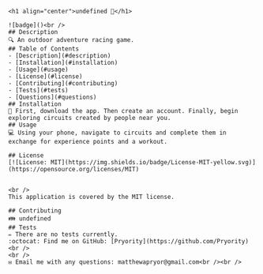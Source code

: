 
    <h1 align="center">undefined 👋</h1>
      
    ![badge]()<br />
    ## Description
    🔍 An outdoor adventure racing game.
    ## Table of Contents
    - [Description](#description)
    - [Installation](#installation)
    - [Usage](#usage)
    - [License](#license)
    - [Contributing](#contributing)
    - [Tests](#tests)
    - [Questions](#questions)
    ## Installation
    💾 First, download the app. Then create an account. Finally, begin exploring circuits created by people near you.
    ## Usage
    💻 Using your phone, navigate to circuits and complete them in exchange for experience points and a workout.
    
    ## License
    [![License: MIT](https://img.shields.io/badge/License-MIT-yellow.svg)](https://opensource.org/licenses/MIT)


    <br />
    This application is covered by the MIT license.
     
    ## Contributing
    👪 undefined
    ## Tests
    ✏️ There are no tests currently.
    :octocat: Find me on GitHub: [Pryority](https://github.com/Pryority)<br />
    <br />
    ✉️ Email me with any questions: matthewapryor@gmail.com<br /><br />
  